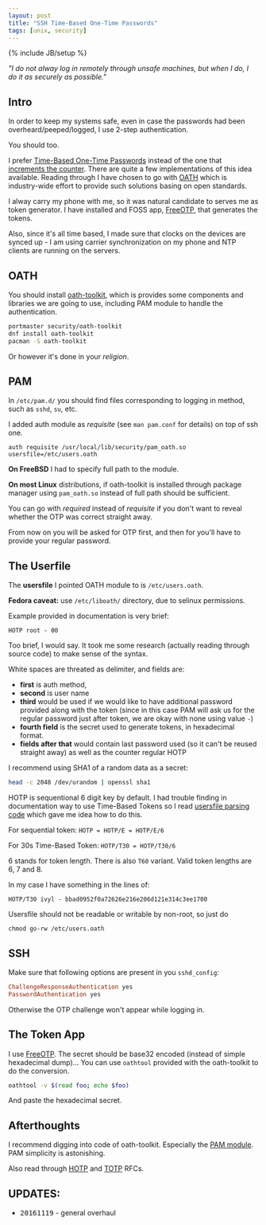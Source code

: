 ```yaml
---
layout: post
title: "SSH Time-Based One-Time Passwords"
tags: [unix, security]
---
```

{% include JB/setup %}


*"I do not alway log in remotely through unsafe machines, but when I do, I do
it as securely as possible."*


## Intro

In order to keep my systems safe, even in case the passwords had been
overheard/peeped/logged, I use 2-step authentication.

You should too.

I prefer [Time-Based One-Time Passwords][totp_rfc] instead of the one that
[increments the counter][hotp_rfc]. There are quite a few implementations of
this idea available. Reading through I have chosen to go with [OATH][oath]
which is industry-wide effort to provide such solutions basing on open
standards.

I alway carry my phone with me, so it was natural candidate to serves me as
token generator. I have installed and FOSS app, [FreeOTP][freeotp], that
generates the tokens.

Also, since it's all time based, I made sure that clocks on the devices are
synced up - I am using carrier synchronization on my phone and NTP clients are
running on the servers.


## OATH

You should install [oath-toolkit][oath_toolkit], which is provides some
components and libraries we are going to use, including PAM module to handle
the authentication.

```bash
portmaster security/oath-toolkit
dnf install oath-toolkit
pacman -S oath-toolkit
```

Or however it's done in your *religion*.


## PAM

In `/etc/pam.d/` you should find files corresponding to logging in method, such
as `sshd`, `su`, etc.

I added auth module as *requisite* (see `man pam.conf` for details) on
top of ssh one.

```
auth requisite /usr/local/lib/security/pam_oath.so usersfile=/etc/users.oath
```

**On FreeBSD** I had to specify full path to the module.

**On most Linux** distributions, if oath-toolkit is installed through package
manager using `pam_oath.so` instead of full path should be sufficient.

You can go with *required* instead of *requisite* if you don't want to reveal
whether the OTP was correct straight away.

From now on you will be asked for OTP first, and then for you'll have to
provide your regular password.


## The Userfile

The **usersfile** I pointed OATH module to is `/etc/users.oath`.

**Fedora caveat:** use `/etc/liboath/` directory, due to selinux permissions.

Example provided in documentation is very brief:

```
HOTP root - 00
```

Too brief, I would say. It took me some research (actually reading through
source code) to make sense of the syntax.

White spaces are threated as delimiter, and fields are:

* **first** is auth method,
* **second** is user name
* **third** would be used if we would like to have additional password
  provided along with the token (since in this case PAM will ask us for
  the regular password just after token, we are okay with none using value `-`)
* **fourth field** is the secret used to generate tokens, in hexadecimal format.
* **fields after that** would contain last password used (so it can't be
  reused straight away) as well as the counter regular HOTP


I recommend using SHA1 of a random data as a secret:

```bash
head -c 2048 /dev/urandom | openssl sha1
```

HOTP is sequentional 6 digit key by default. I had trouble finding in
documentation way to use Time-Based Tokens so I read [usersfile parsing
code][oath_userfile_source] which gave me idea how to do this.

For sequential token: `HOTP = HOTP/E = HOTP/E/6`

For 30s Time-Based Token: `HOTP/T30 = HOTP/T30/6`

6 stands for token length. There is also `T60` variant. Valid
token lengths are 6, 7 and 8.

In my case I have something in the lines of:

```
HOTP/T30 ivyl - bbad0952f0a72626e216e206d121e314c3ee1700
```

Usersfile should not be readable or writable by non-root, so just do

```
chmod go-rw /etc/users.oath
```

## SSH

Make sure that following options are present in you `sshd_config`:

```ruby
ChallengeResponseAuthentication yes
PasswordAuthentication yes
```

Otherwise the OTP challenge won't appear while logging in.


## The Token App

I use [FreeOTP][freeotp]. The secret should be base32 encoded (instead of
simple hexadecimal dump)... You can use `oathtool` provided with the
oath-toolkit to do the conversion.

```bash
oathtool -v $(read foo; echo $foo)
```

And paste the hexadecimal secret.


## Afterthoughts

I recommend digging into code of oath-toolkit. Especially the [PAM
module][oath_pam_source]. PAM simplicity is astonishing.

Also read through [HOTP][hotp_rfc] and [TOTP][totp_rfc] RFCs.


## UPDATES:

* <tt>20161119</tt> - general overhaul


[hex2base32]: https://gist.github.com/ivyl/7428982
[oath]: http://www.nongnu.org/oath-toolkit/
[oath_toolkit]: http://www.nongnu.org/oath-toolkit/
[oath_userfile_source]: http://git.savannah.gnu.org/cgit/oath-toolkit.git/tree/liboath/usersfile.c
[oath_pam_source]: http://git.savannah.gnu.org/cgit/oath-toolkit.git/tree/pam_oath/pam_oath.c
[totp_rfc]: https://tools.ietf.org/html/rfc6238
[hotp_rfc]: https://tools.ietf.org/html/rfc4226
[freeotp]: https://freeotp.github.io/

